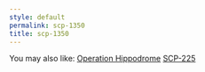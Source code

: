 ```yaml
---
style: default
permalink: scp-1350
title: scp-1350
---
```

You may also like:
[Operation Hippodrome](http://scp-wiki.net/operation-hippodrome)
[SCP-225](http://scp-wiki.net/scp-225)